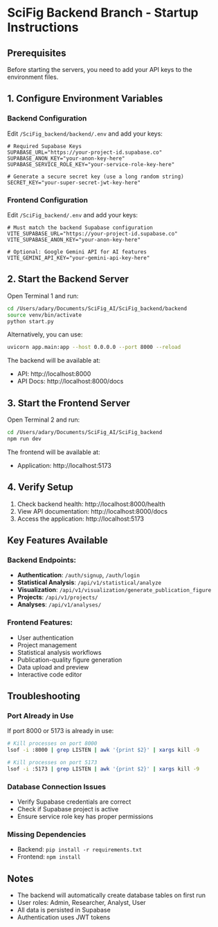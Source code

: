 # SciFig Backend Branch - Startup Instructions

## Prerequisites

Before starting the servers, you need to add your API keys to the environment files.

## 1. Configure Environment Variables

### Backend Configuration
Edit `/SciFig_backend/backend/.env` and add your keys:

```env
# Required Supabase Keys
SUPABASE_URL="https://your-project-id.supabase.co"
SUPABASE_ANON_KEY="your-anon-key-here"
SUPABASE_SERVICE_ROLE_KEY="your-service-role-key-here"

# Generate a secure secret key (use a long random string)
SECRET_KEY="your-super-secret-jwt-key-here"
```

### Frontend Configuration
Edit `/SciFig_backend/.env` and add your keys:

```env
# Must match the backend Supabase configuration
VITE_SUPABASE_URL="https://your-project-id.supabase.co"
VITE_SUPABASE_ANON_KEY="your-anon-key-here"

# Optional: Google Gemini API for AI features
VITE_GEMINI_API_KEY="your-gemini-api-key-here"
```

## 2. Start the Backend Server

Open Terminal 1 and run:

```bash
cd /Users/adary/Documents/SciFig_AI/SciFig_backend/backend
source venv/bin/activate
python start.py
```

Alternatively, you can use:
```bash
uvicorn app.main:app --host 0.0.0.0 --port 8000 --reload
```

The backend will be available at:
- API: http://localhost:8000
- API Docs: http://localhost:8000/docs

## 3. Start the Frontend Server

Open Terminal 2 and run:

```bash
cd /Users/adary/Documents/SciFig_AI/SciFig_backend
npm run dev
```

The frontend will be available at:
- Application: http://localhost:5173

## 4. Verify Setup

1. Check backend health: http://localhost:8000/health
2. View API documentation: http://localhost:8000/docs
3. Access the application: http://localhost:5173

## Key Features Available

### Backend Endpoints:
- **Authentication**: `/auth/signup`, `/auth/login`
- **Statistical Analysis**: `/api/v1/statistical/analyze`
- **Visualization**: `/api/v1/visualization/generate_publication_figure`
- **Projects**: `/api/v1/projects/`
- **Analyses**: `/api/v1/analyses/`

### Frontend Features:
- User authentication
- Project management
- Statistical analysis workflows
- Publication-quality figure generation
- Data upload and preview
- Interactive code editor

## Troubleshooting

### Port Already in Use
If port 8000 or 5173 is already in use:
```bash
# Kill processes on port 8000
lsof -i :8000 | grep LISTEN | awk '{print $2}' | xargs kill -9

# Kill processes on port 5173
lsof -i :5173 | grep LISTEN | awk '{print $2}' | xargs kill -9
```

### Database Connection Issues
- Verify Supabase credentials are correct
- Check if Supabase project is active
- Ensure service role key has proper permissions

### Missing Dependencies
- Backend: `pip install -r requirements.txt`
- Frontend: `npm install`

## Notes

- The backend will automatically create database tables on first run
- User roles: Admin, Researcher, Analyst, User
- All data is persisted in Supabase
- Authentication uses JWT tokens